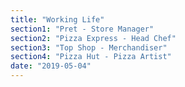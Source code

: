 ```yaml
---
title: "Working Life"
section1: "Pret - Store Manager"
section2: "Pizza Express - Head Chef"
section3: "Top Shop - Merchandiser"
section4: "Pizza Hut - Pizza Artist"
date: "2019-05-04"
---
```


